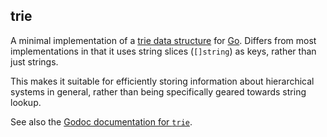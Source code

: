 ## trie

A minimal implementation of a [trie data structure][trie] for [Go]. Differs
from most implementations in that it uses string slices (`[]string`) as keys,
rather than just strings.

This makes it suitable for efficiently storing information about hierarchical
systems in general, rather than being specifically geared towards string lookup.

See also the [Godoc documentation for
`trie`](https://pkg.go.dev/apps/router/trie).

[go]: https://go.dev/
[trie]: https://en.wikipedia.org/wiki/Trie
